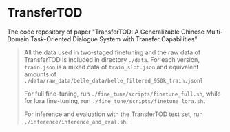 # TransferTOD
The code repository of paper "TransferTOD: A Generalizable Chinese Multi-Domain Task-Oriented Dialogue System with Transfer Capabilities"

> All the data used in two-staged finetuning and the raw data of TransferTOD is included in directory `./data`. For each version, `train.json` is a mixed data of `train_slot.json` and equivalent amounts of `./data/raw_data/belle_data/belle_filtered_950k_train.jsonl`
>
> For full fine-tuning, run `./fine_tune/scripts/finetune_full.sh`, while for lora fine-tuning, run `./fine_tune/scripts/finetune_lora.sh`.
>
> For inference and evaluation with the TransferTOD test set, run `./inference/inference_and_eval.sh`.